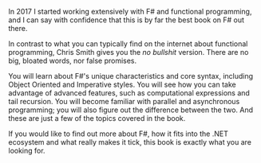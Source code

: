 In 2017 I started working extensively with F# and functional programming, and I can say with confidence that this is by far the best book on F# out there.

In contrast to what you can typically find on the internet about functional programming, Chris Smith gives you the *no bullshit* version. There are no big, bloated words, nor false promises.

You will learn about F#'s unique characteristics and core syntax, including Object Oriented and Imperative styles. You will see how you can take advantage of advanced features, such as computational expressions and tail recursion. You will become familiar with parallel and asynchronous programming; you will also figure out the difference between the two. And these are just a few of the topics covered in the book.

If you would like to find out more about F#, how it fits into the .NET ecosystem and what really makes it tick, this book is exactly what you are looking for.